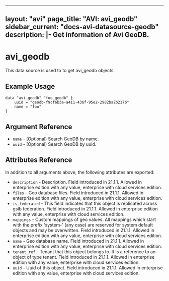 <!--
    Copyright 2021 VMware, Inc.
    SPDX-License-Identifier: Mozilla Public License 2.0
-->
---
layout: "avi"
page_title: "AVI: avi_geodb"
sidebar_current: "docs-avi-datasource-geodb"
description: |-
  Get information of Avi GeoDB.
---

# avi_geodb

This data source is used to to get avi_geodb objects.

## Example Usage

```hcl
data "avi_geodb" "foo_geodb" {
    uuid = "geodb-f9cf6b3e-a411-436f-95e2-2982ba2b217b"
    name = "foo"
}
```

## Argument Reference

* `name` - (Optional) Search GeoDB by name.
* `uuid` - (Optional) Search GeoDB by uuid.

## Attributes Reference

In addition to all arguments above, the following attributes are exported:

* `description` - Description. Field introduced in 21.1.1. Allowed in enterprise edition with any value, enterprise with cloud services edition.
* `files` - Geo database files. Field introduced in 21.1.1. Allowed in enterprise edition with any value, enterprise with cloud services edition.
* `is_federated` - This field indicates that this object is replicated across gslb federation. Field introduced in 21.1.1. Allowed in enterprise edition with any value, enterprise with cloud services edition.
* `mappings` - Custom mappings of geo values. All mappings which start with the prefix 'system-' (any case) are reserved for system default objects and may be overwritten. Field introduced in 21.1.1. Allowed in enterprise edition with any value, enterprise with cloud services edition.
* `name` - Geo database name. Field introduced in 21.1.1. Allowed in enterprise edition with any value, enterprise with cloud services edition.
* `tenant_ref` - Tenant that this object belongs to. It is a reference to an object of type tenant. Field introduced in 21.1.1. Allowed in enterprise edition with any value, enterprise with cloud services edition.
* `uuid` - Uuid of this object. Field introduced in 21.1.1. Allowed in enterprise edition with any value, enterprise with cloud services edition.

